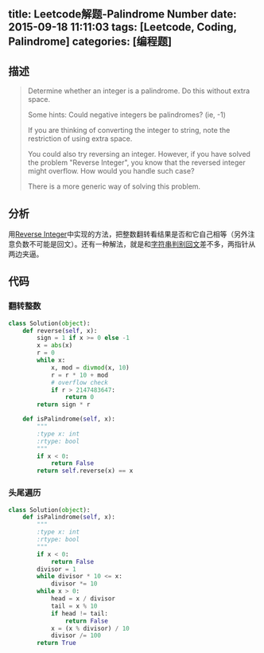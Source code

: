 title: Leetcode解题-Palindrome Number
date: 2015-09-18 11:11:03
tags: [Leetcode, Coding, Palindrome]
categories: [编程题]
---

## 描述
> Determine whether an integer is a palindrome. Do this without extra space.
>
> Some hints:
> Could negative integers be palindromes? (ie, -1)
>
> If you are thinking of converting the integer to string, note the restriction of using extra space.
>
> You could also try reversing an integer. However, if you have solved the problem "Reverse Integer", you know that the reversed integer might overflow. How would you handle such case?
>
> There is a more generic way of solving this problem.

## 分析
用[Reverse Integer][1]中实现的方法，把整数翻转看结果是否和它自己相等（另外注意负数不可能是回文）。还有一种解法，就是和[字符串判别回文][2]差不多，两指针从两边夹逼。

## 代码
### 翻转整数
```python
class Solution(object):
    def reverse(self, x):
        sign = 1 if x >= 0 else -1
        x = abs(x)
        r = 0
        while x:
            x, mod = divmod(x, 10)
            r = r * 10 + mod
            # overflow check
            if r > 2147483647:
                return 0
        return sign * r

    def isPalindrome(self, x):
        """
        :type x: int
        :rtype: bool
        """
        if x < 0:
            return False
        return self.reverse(x) == x
```

### 头尾遍历
```python
class Solution(object):
    def isPalindrome(self, x):
        """
        :type x: int
        :rtype: bool
        """
        if x < 0:
            return False
        divisor = 1
        while divisor * 10 <= x:
            divisor *= 10
        while x > 0:
            head = x / divisor
            tail = x % 10
            if head != tail:
                return False
            x = (x % divisor) / 10
            divisor /= 100
        return True
```

[1]: /2015/09/18/reverse-integer/
[2]: /2015/08/31/valid-palindrome/
